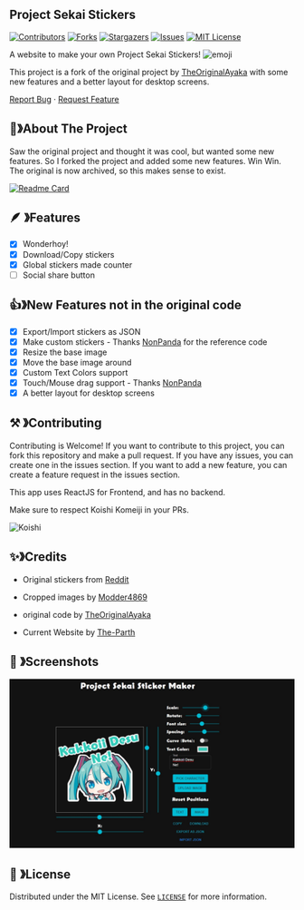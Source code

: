 


## **Project Sekai Stickers**
[![Contributors][contributors-shield]][contributors-url]
[![Forks][forks-shield]][forks-url]
[![Stargazers][stars-shield]][stars-url]
[![Issues][issues-shield]][issues-url]
[![MIT License][license-shield]][license-url]

A website to make your own Project Sekai Stickers! ![emoji](https://cdn.discordapp.com/emojis/648173118392762449.webp?size=28&animated=true&lossless=true)

This project is a fork of the original project by [TheOriginalAyaka](https://github.com/theoriginalayaka/sekai-stickers) with some new features and a better layout for desktop screens.

[Report Bug](https://github.com/The-Parth/sekai-stickers/issues) · [Request Feature](https://github.com/The-Parth/sekai-stickers/issues)

<!-- ABOUT THE PROJECT -->

## 📜》About The Project

Saw the original project and thought it was cool, but wanted some new features. So I forked the project and added some new features. Win Win. The original is now archived, so this makes sense to exist.

[![Readme Card](https://git-stats.ayaka.one/api/pin/?username=The-Parth&repo=sekai-stickers&theme=tokyonight&show_owner=true&hide_border=true)](https://github.com/The-Parth/sekai-stickers)

## 🪶 》Features

- [x] Wonderhoy!
- [x] Download/Copy stickers
- [x] Global stickers made counter
- [ ] Social share button

## 👍》New Features not in the original code

- [x] Export/Import stickers as JSON
- [x] Make custom stickers - Thanks [NonPanda](https://github.com/NonPanda) for the reference code
- [x] Resize the base image
- [x] Move the base image around
- [x] Custom Text Colors support
- [x] Touch/Mouse drag support - Thanks [NonPanda](https://github.com/NonPanda)
- [x] A better layout for desktop screens

## ⚒️ 》Contributing

Contributing is Welcome! If you want to contribute to this project, you can fork this repository and make a pull request. If you have any issues, you can create one in the issues section. If you want to add a new feature, you can create a feature request in the issues section.

This app uses ReactJS for Frontend, and has no backend. 

Make sure to respect Koishi Komeiji in your PRs.

![Koishi](https://cdn.discordapp.com/emojis/741004530212274234.webp?&animated=true&lossless=true)

## ✨》Credits

- Original stickers from [Reddit](https://www.reddit.com/r/ProjectSekai/comments/x1h4v1/after_an_ungodly_amount_of_time_i_finally_made/)

- Cropped images by [Modder4869](https://github.com/Modder4869)

- original code by [TheOriginalAyaka](https://github.com/theoriginalayaka)

- Current Website by [The-Parth](https://github.com/The-Parth)

## 📸 》Screenshots

![Screenshot](/public/screenshot.jpg)

## 🔐 》License

Distributed under the MIT License. See [`LICENSE`](https://github.com/The-Parth/sekai-stickers/blob/main/LICENCE) for more information.

[contributors-shield]: https://img.shields.io/github/contributors/The-Parth/sekai-stickers.svg?style=for-the-badge
[contributors-url]: https://github.com/The-Parth/sekai-stickers/graphs/contributors
[forks-shield]: https://img.shields.io/github/forks/The-Parth/sekai-stickers.svg?style=for-the-badge
[forks-url]: https://github.com/The-Parth/sekai-stickers/network/members
[stars-shield]: https://img.shields.io/github/stars/The-Parth/sekai-stickers.svg?style=for-the-badge
[stars-url]: https://github.com/The-Parth/sekai-stickers/stargazers
[issues-shield]: https://img.shields.io/github/issues/The-Parth/sekai-stickers.svg?style=for-the-badge
[issues-url]: https://github.com/The-Parth/sekai-stickers/issues
[license-shield]: https://img.shields.io/github/license/The-Parth/sekai-stickers.svg?style=for-the-badge
[license-url]: https://github.com/The-Parth/sekai-stickers/blob/master/LICENSE